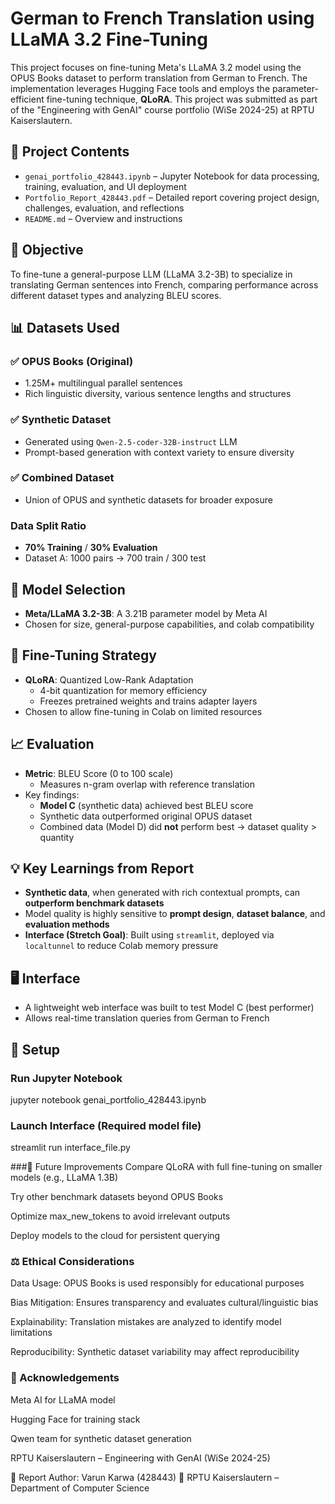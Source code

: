 # German to French Translation using LLaMA 3.2 Fine-Tuning

This project focuses on fine-tuning Meta's LLaMA 3.2 model using the OPUS Books dataset to perform translation from German to French. The implementation leverages Hugging Face tools and employs the parameter-efficient fine-tuning technique, **QLoRA**. This project was submitted as part of the "Engineering with GenAI" course portfolio (WiSe 2024-25) at RPTU Kaiserslautern.

## 📂 Project Contents

- `genai_portfolio_428443.ipynb` – Jupyter Notebook for data processing, training, evaluation, and UI deployment
- `Portfolio_Report_428443.pdf` – Detailed report covering project design, challenges, evaluation, and reflections
- `README.md` – Overview and instructions

## 🎯 Objective

To fine-tune a general-purpose LLM (LLaMA 3.2-3B) to specialize in translating German sentences into French, comparing performance across different dataset types and analyzing BLEU scores.

## 📊 Datasets Used

### ✅ OPUS Books (Original)
- 1.25M+ multilingual parallel sentences
- Rich linguistic diversity, various sentence lengths and structures

### ✅ Synthetic Dataset
- Generated using `Qwen-2.5-coder-32B-instruct` LLM
- Prompt-based generation with context variety to ensure diversity

### ✅ Combined Dataset
- Union of OPUS and synthetic datasets for broader exposure

### Data Split Ratio
- **70% Training** / **30% Evaluation**
- Dataset A: 1000 pairs → 700 train / 300 test

## 🧠 Model Selection

- **Meta/LLaMA 3.2-3B**: A 3.21B parameter model by Meta AI
- Chosen for size, general-purpose capabilities, and colab compatibility

## 🧪 Fine-Tuning Strategy

- **QLoRA**: Quantized Low-Rank Adaptation
  - 4-bit quantization for memory efficiency
  - Freezes pretrained weights and trains adapter layers
- Chosen to allow fine-tuning in Colab on limited resources

## 📈 Evaluation

- **Metric**: BLEU Score (0 to 100 scale)
  - Measures n-gram overlap with reference translation
- Key findings:
  - **Model C** (synthetic data) achieved best BLEU score
  - Synthetic data outperformed original OPUS dataset
  - Combined data (Model D) did **not** perform best → dataset quality > quantity

## 💡 Key Learnings from Report

- **Synthetic data**, when generated with rich contextual prompts, can **outperform benchmark datasets**
- Model quality is highly sensitive to **prompt design**, **dataset balance**, and **evaluation methods**
- **Interface (Stretch Goal)**: Built using `streamlit`, deployed via `localtunnel` to reduce Colab memory pressure

## 🖥️ Interface

- A lightweight web interface was built to test Model C (best performer)
- Allows real-time translation queries from German to French

## 📌 Setup

### Run Jupyter Notebook
jupyter notebook genai_portfolio_428443.ipynb

### Launch Interface (Required model file)
streamlit run interface_file.py

###🔬 Future Improvements
Compare QLoRA with full fine-tuning on smaller models (e.g., LLaMA 1.3B)

Try other benchmark datasets beyond OPUS Books

Optimize max_new_tokens to avoid irrelevant outputs

Deploy models to the cloud for persistent querying

### ⚖️ Ethical Considerations
Data Usage: OPUS Books is used responsibly for educational purposes

Bias Mitigation: Ensures transparency and evaluates cultural/linguistic bias

Explainability: Translation mistakes are analyzed to identify model limitations

Reproducibility: Synthetic dataset variability may affect reproducibility

### 🙋 Acknowledgements
Meta AI for LLaMA model

Hugging Face for training stack

Qwen team for synthetic dataset generation

RPTU Kaiserslautern – Engineering with GenAI (WiSe 2024-25)

📄 Report Author: Varun Karwa (428443)
🏫 RPTU Kaiserslautern – Department of Computer Science

